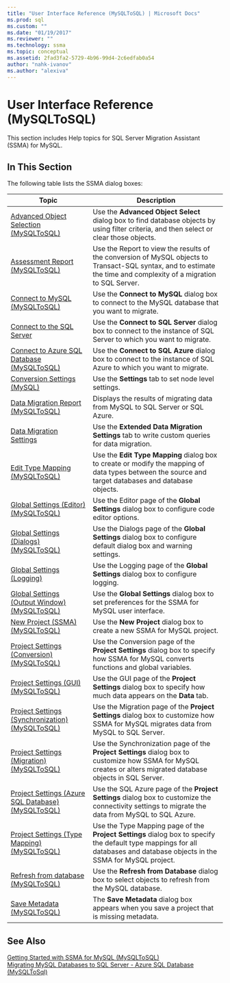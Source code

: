 ```yaml
---
title: "User Interface Reference (MySQLToSQL) | Microsoft Docs"
ms.prod: sql
ms.custom: ""
ms.date: "01/19/2017"
ms.reviewer: ""
ms.technology: ssma
ms.topic: conceptual
ms.assetid: 2fad3fa2-5729-4b96-99d4-2c6edfab0a54
author: "nahk-ivanov"
ms.author: "alexiva"
---
```

# User Interface Reference (MySQLToSQL)
This section includes Help topics for SQL Server Migration Assistant (SSMA) for MySQL.  
  
## In This Section  
The following table lists the SSMA dialog boxes:  
  
|Topic|Description|  
|-|-|  
|[Advanced Object Selection  &#40;MySQLToSQL&#41;](../../ssma/mysql/advanced-object-selection-mysqltosql.md)|Use the **Advanced Object Select** dialog box to find database objects by using filter criteria, and then select or clear those objects.|  
|[Assessment Report &#40;MySQLToSQL&#41;](../../ssma/mysql/assessment-report-mysqltosql.md)|Use the Report to view the results of the conversion of MySQL objects to Transact-SQL syntax, and to estimate the time and complexity of a migration to SQL Server.|  
|[Connect to MySQL &#40;MySQLToSQL&#41;](../../ssma/mysql/connect-to-mysql-mysqltosql.md)|Use the **Connect to MySQL** dialog box to connect to the MySQL database that you want to migrate.|  
|[Connect to the SQL Server](https://msdn.microsoft.com/d73abd3a-80df-4293-b973-1723069db049)|Use the **Connect to SQL Server** dialog box to connect to the instance of SQL Server to which you want to migrate.|  
|[Connect to Azure SQL Database &#40;MySQLToSQL&#41;](../../ssma/mysql/connect-to-azure-sql-db-mysqltosql.md)|Use the **Connect to SQL Azure** dialog box to connect to the instance of SQL Azure to which you want to migrate.|  
|[Conversion Settings (MySQL)](https://msdn.microsoft.com/f551cf6e-1575-4206-9cca-975b5b43a6b8)|Use the **Settings** tab to set node level settings.|  
|[Data Migration Report  &#40;MySQLToSQL&#41;](../../ssma/mysql/data-migration-report-mysqltosql.md)|Displays the results of migrating data from MySQL to SQL Server or SQL Azure.|  
|[Data Migration Settings](data-migration-settings-mysqltosql.md)|Use the **Extended Data Migration Settings** tab to write custom queries for data migration.|  
|[Edit Type Mapping &#40;MySQLToSQL&#41;](../../ssma/mysql/edit-type-mapping-mysqltosql.md)|Use the **Edit Type Mapping** dialog box to create or modify the mapping of data types between the source and target databases and database objects.|  
|[Global Settings &#40;Editor&#41; &#40;MySQLToSQL&#41;](../../ssma/mysql/global-settings-editor-mysqltosql.md)|Use the Editor page of the **Global Settings** dialog box to configure code editor options.|  
|[Global Settings &#40;Dialogs&#41; &#40;MySQLToSQL&#41;](../../ssma/mysql/global-settings-dialogs-mysqltosql.md)|Use the Dialogs page of the **Global Settings** dialog box to configure default dialog box and warning settings.|  
|[Global Settings (Logging)](https://msdn.microsoft.com/0d033492-5ec3-473a-8de1-821894ec9518)|Use the Logging page of the **Global Settings** dialog box to configure logging.|  
|[Global Settings &#40;Output Window&#41; &#40;MySQLToSQL&#41;](../../ssma/mysql/global-settings-output-window-mysqltosql.md)|Use the **Global Settings** dialog box to set preferences for the SSMA for MySQL user interface.|  
|[New Project &#40;SSMA&#41; &#40;MySQLToSQL&#41;](../../ssma/mysql/new-project-ssma-mysqltosql.md)|Use the **New Project** dialog box to create a new SSMA for MySQL project.|  
|[Project Settings &#40;Conversion&#41; &#40;MySQLToSQL&#41;](../../ssma/mysql/project-settings-conversion-mysqltosql.md)|Use the Conversion page of the **Project Settings** dialog box to specify how SSMA for MySQL converts functions and global variables.|  
|[Project Settings &#40;GUI&#41;  &#40;MySQLToSQL&#41;](../../ssma/mysql/project-settings-gui-mysqltosql.md)|Use the GUI page of the **Project Settings** dialog box to specify how much data appears on the **Data** tab.|  
|[Project Settings &#40;Synchronization&#41; &#40;MySQLToSQL&#41;](../../ssma/mysql/project-settings-synchronization-mysqltosql.md)|Use the Migration page of the **Project Settings** dialog box to customize how SSMA for MySQL migrates data from MySQL to SQL Server.|  
|[Project Settings &#40;Migration&#41; &#40;MySQLToSQL&#41;](../../ssma/mysql/project-settings-migration-mysqltosql.md)|Use the Synchronization page of the **Project Settings** dialog box to customize how SSMA for MySQL creates or alters migrated database objects in SQL Server.|  
|[Project Settings &#40;Azure SQL Database&#41; &#40;MySQLToSQL&#41;](../../ssma/mysql/project-settings-azure-sql-db-mysqltosql.md)|Use the SQL Azure page of the **Project Settings** dialog box to customize the connectivity settings to migrate the data from MySQL to SQL Azure.|  
|[Project Settings &#40;Type Mapping&#41; &#40;MySQLToSQL&#41;](../../ssma/mysql/project-settings-type-mapping-mysqltosql.md)|Use the Type Mapping page of the **Project Settings** dialog box to specify the default type mappings for all databases and database objects in the SSMA for MySQL project.|  
|[Refresh from database &#40;MySQLToSQL&#41;](../../ssma/mysql/refresh-from-database-mysqltosql.md)|Use the **Refresh from Database** dialog box to select objects to refresh from the MySQL database.|  
|[Save Metadata  &#40;MySQLToSQL&#41;](../../ssma/mysql/save-metadata-mysqltosql.md)|The **Save Metadata** dialog box appears when you save a project that is missing metadata.|  
  
## See Also  
[Getting Started with SSMA for MySQL &#40;MySQLToSQL&#41;](../../ssma/mysql/getting-started-with-ssma-for-mysql-mysqltosql.md)  
[Migrating MySQL Databases to SQL Server - Azure SQL Database &#40;MySQLToSql&#41;](../../ssma/mysql/migrating-mysql-databases-to-sql-server-azure-sql-db-mysqltosql.md)  
  
